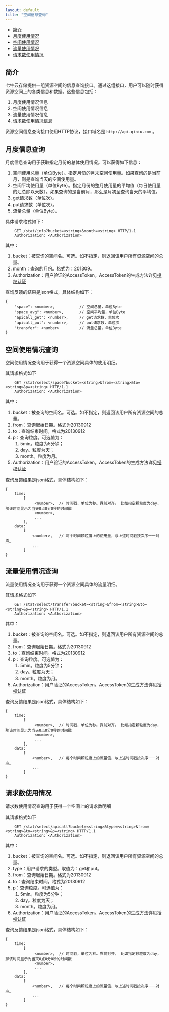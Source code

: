 ```yaml
---
layout: default
title: "空间信息查询"
---
```


- [简介](#introduction)
- [月度使用情况](#info)
- [空间使用情况](#space)
- [流量使用情况](#transfer)
- [请求数使用情况](#api-call)


<a name="introduction"></a>

## 简介

七牛云存储提供一组资源空间的信息查询接口。通过这组接口，用户可以随时获得资源空间上的各类信息和数据。这些信息包括：

1. 月度使用情况信息
1. 空间使用情况信息
1. 流量使用情况信息
1. 请求数使用情况信息

资源空间信息查询接口使用HTTP协议，接口域名是 `http://api.qiniu.com` 。


<a name="info"></a>

## 月度信息查询

月度信息查询用于获取指定月份的总体使用情况。可以获得如下信息：

1. 空间使用总量（单位Byte）。指定月份的月末空间使用量。如果查询的是当前月，则是查询当天的空间使用量。
1. 空间平均使用量（单位Byte）。指定月份的整月使用量的平均值（每日使用量的汇总除以天数）。如果查询的是当前月，那么是月初至查询当天的平均值。
1. get请求数（单位次）。
1. put请求数（单位次）。
1. 流量总量（单位Byte）。

具体请求格式如下：

```
    GET /stat/info?bucket=<string>&month=<string> HTTP/1.1
    Authorization: <Authorization>
```

其中：

1. bucket：被查询的空间名。可选。如不指定，则返回该用户所有资源空间的总量。
1. month：查询的月份。格式为：201309。
1. Authorization：用户验证的AccessToken。AccessToken的生成方法详见[授权认证](http://docs.qiniu.com/api/v6/rs.html#digest-auth)

查询反馈的结果是json格式，具体结构如下：

```
{
    "space": <number>,           // 空间总量，单位Byte
    "space_avg": <number>,       // 空间平均量，单位Byte
    "apicall_get": <number>,     // get请求数，单位次
    "apicall_put": <number>,     // put请求数，单位次
    "transfer": <number>         // 流量总量，单位Byte
}
```


<a name="space"></a>

## 空间使用情况查询

空间使用情况查询用于获得一个资源空间具体的使用明细。

其请求格式如下

```
    GET /stat/select/space?bucket=<string>&from=<string>&to=<string>&p=<string> HTTP/1.1
    Authorization: <Authorization>
```

其中：

1. bucket：被查询的空间名。可选。如不指定，则返回该用户所有资源空间的总量。
1. from：查询起始日期。格式为20130912
1. to：查询结束时间。格式为20130912
1. p：查询粒度。可选值为：
    1. 5min。粒度为5分钟；
    1. day。粒度为天；
    1. month。粒度为月。
1. Authorization：用户验证的AccessToken。AccessToken的生成方法详见[授权认证](http://docs.qiniu.com/api/v6/rs.html#digest-auth)

查询反馈结果是json格式，具体结构如下：

```
{
    time:
        [
             <number>,  // 时间戳，单位为秒。靠前对齐。 比如指定颗粒度为day，那该时间显示为当天0点0分0秒的时间戳
             <number>,
             ...
        ],
    data:
        [
            <number>,   // 每个时间颗粒度上的使用量，与上述时间戳按次序一一对应。
            ...
        ]
}
```


<a name="transfer"></a>

## 流量使用情况查询

流量使用情况查询用于获得一个资源空间具体的流量明细。

其请求格式如下

```
    GET /stat/select/transfer?bucket=<string>&from=<string>&to=<string>&p=<string> HTTP/1.1
    Authorization: <Authorization>
```

其中：

1. bucket：被查询的空间名。可选。如不指定，则返回该用户所有资源空间的总量。
1. from：查询起始日期。格式为20130912
1. to：查询结束时间。格式为20130912
1. p：查询粒度。可选值为：
    1. 5min。粒度为5分钟；
    1. day。粒度为天；
    1. month。粒度为月。
1. Authorization：用户验证的AccessToken。AccessToken的生成方法详见[授权认证](http://docs.qiniu.com/api/v6/rs.html#digest-auth)

查询反馈结果是json格式，具体结构如下：

```
{
    time:
        [
             <number>,  // 时间戳，单位为秒。靠前对齐。 比如指定颗粒度为day，那该时间显示为当天0点0分0秒的时间戳
             <number>,
             ...
        ],
    data:
        [
            <number>,   // 每个时间颗粒度上的流量值，与上述时间戳按次序一一对应。
            ...
        ]
}
```


<a name="api-call"></a>

## 请求数使用情况

请求数使用情况查询用于获得一个空间上的请求数明细

其请求格式如下

```
    GET /stat/select/apicall?bucket=<string>&type=<string>&from=<string>&to=<string>&p=<string> HTTP/1.1
    Authorization: <Authorization>
```

其中：

1. bucket：被查询的空间名。可选。如不指定，则返回该用户所有资源空间的总量。
1. type：用户请求的类型。取值为：get和put。
1. from：查询起始日期。格式为20130912
1. to：查询结束时间。格式为20130912
1. p：查询粒度。可选值为：
    1. 5min。粒度为5分钟；
    1. day。粒度为天；
    1. month。粒度为月。
1. Authorization：用户验证的AccessToken。AccessToken的生成方法详见[授权认证](http://docs.qiniu.com/api/v6/rs.html#digest-auth)

查询反馈结果是json格式，具体结构如下：

```
{
    time:
        [
             <number>,  // 时间戳，单位为秒。靠前对齐。 比如指定颗粒度为day，那该时间显示为当天0点0分0秒的时间戳
             <number>,
             ...
        ],
    data:
        [
            <number>,   // 每个时间颗粒度上的流量值，与上述时间戳按次序一一对应。
            ...
        ]
}
```




